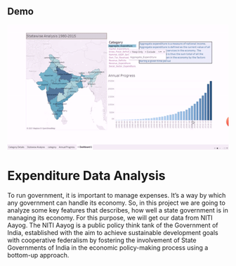 
## Demo

![Expenditure_Data_Analysis](https://github.com/ujjawaljani/Data_Analytics_Projects/blob/main/Expenditure_Data_Analysis/exp_data_analysis.gif)

  
# Expenditure Data Analysis

To run government, it is important to manage expenses. 
It’s a way by which any government can handle its economy. 
So, in this project we are going to analyze some key features that describes, how well a state government is in managing its economy. 
For this purpose, we will get our data from NITI Aayog. 
The NITI Aayog is a public policy think tank of the Government of India, established with the aim to achieve sustainable development goals with cooperative federalism by fostering the involvement of State Governments of India in the economic policy-making process using a bottom-up approach.
 
